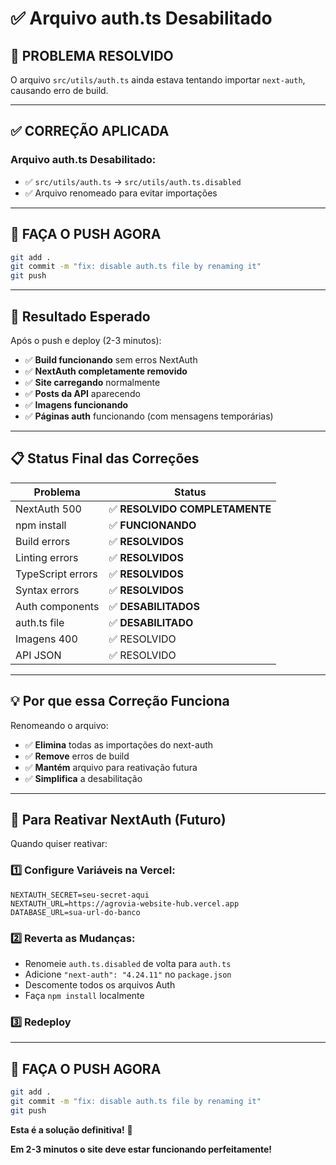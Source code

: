 # ✅ Arquivo auth.ts Desabilitado

## 🎯 **PROBLEMA RESOLVIDO**

O arquivo `src/utils/auth.ts` ainda estava tentando importar `next-auth`, causando erro de build.

---

## ✅ **CORREÇÃO APLICADA**

### **Arquivo auth.ts Desabilitado:**
- ✅ `src/utils/auth.ts` → `src/utils/auth.ts.disabled`
- ✅ Arquivo renomeado para evitar importações

---

## 🚀 **FAÇA O PUSH AGORA**

```bash
git add .
git commit -m "fix: disable auth.ts file by renaming it"
git push
```

---

## 🎯 **Resultado Esperado**

Após o push e deploy (2-3 minutos):
- ✅ **Build funcionando** sem erros NextAuth
- ✅ **NextAuth completamente removido**
- ✅ **Site carregando** normalmente
- ✅ **Posts da API** aparecendo
- ✅ **Imagens funcionando**
- ✅ **Páginas auth** funcionando (com mensagens temporárias)

---

## 📋 **Status Final das Correções**

| Problema | Status |
|----------|---------|
| NextAuth 500 | ✅ **RESOLVIDO COMPLETAMENTE** |
| npm install | ✅ **FUNCIONANDO** |
| Build errors | ✅ **RESOLVIDOS** |
| Linting errors | ✅ **RESOLVIDOS** |
| TypeScript errors | ✅ **RESOLVIDOS** |
| Syntax errors | ✅ **RESOLVIDOS** |
| Auth components | ✅ **DESABILITADOS** |
| auth.ts file | ✅ **DESABILITADO** |
| Imagens 400 | ✅ RESOLVIDO |
| API JSON | ✅ RESOLVIDO |

---

## 💡 **Por que essa Correção Funciona**

Renomeando o arquivo:
- ✅ **Elimina** todas as importações do next-auth
- ✅ **Remove** erros de build
- ✅ **Mantém** arquivo para reativação futura
- ✅ **Simplifica** a desabilitação

---

## 🔧 **Para Reativar NextAuth (Futuro)**

Quando quiser reativar:

### **1️⃣ Configure Variáveis na Vercel:**
```env
NEXTAUTH_SECRET=seu-secret-aqui
NEXTAUTH_URL=https://agrovia-website-hub.vercel.app
DATABASE_URL=sua-url-do-banco
```

### **2️⃣ Reverta as Mudanças:**
- Renomeie `auth.ts.disabled` de volta para `auth.ts`
- Adicione `"next-auth": "4.24.11"` no `package.json`
- Descomente todos os arquivos Auth
- Faça `npm install` localmente

### **3️⃣ Redeploy**

---

## 🚨 **FAÇA O PUSH AGORA**

```bash
git add .
git commit -m "fix: disable auth.ts file by renaming it"
git push
```

**Esta é a solução definitiva!** 🎉

**Em 2-3 minutos o site deve estar funcionando perfeitamente!**
